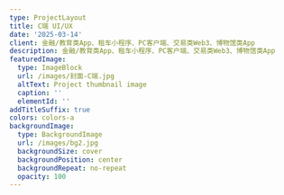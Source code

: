 ```yaml
---
type: ProjectLayout
title: C端 UI/UX
date: '2025-03-14'
client: 金融/教育类App、租车小程序、PC客户端、交易类Web3、博物馆类App
description: 金融/教育类App、租车小程序、PC客户端、交易类Web3、博物馆类App
featuredImage:
  type: ImageBlock
  url: /images/封面-C端.jpg
  altText: Project thumbnail image
  caption: ''
  elementId: ''
addTitleSuffix: true
colors: colors-a
backgroundImage:
  type: BackgroundImage
  url: /images/bg2.jpg
  backgroundSize: cover
  backgroundPosition: center
  backgroundRepeat: no-repeat
  opacity: 100
---
```

